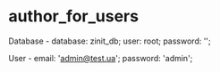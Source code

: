 # author_for_users

Database -
database: zinit_db;
user:     root;
password: '';

User -
email:    'admin@test.ua';
password: 'admin';
